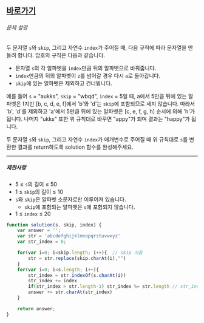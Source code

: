 

## [바로가기](https://school.programmers.co.kr/learn/courses/30/lessons/155652)



###### 문제 설명

두 문자열 `s`와 `skip`, 그리고 자연수 `index`가 주어질 때, 다음 규칙에 따라 문자열을 만들려 합니다. 암호의 규칙은 다음과 같습니다.

-   문자열 `s`의 각 알파벳을 `index`만큼 뒤의 알파벳으로 바꿔줍니다.
-   `index`만큼의 뒤의 알파벳이 `z`를 넘어갈 경우 다시 `a`로 돌아갑니다.
-   `skip`에 있는 알파벳은 제외하고 건너뜁니다.

예를 들어 `s` = "aukks", `skip` = "wbqd", `index` = 5일 때, a에서 5만큼 뒤에 있는 알파벳은 f지만 [b, c, d, e, f]에서 'b'와 'd'는 `skip`에 포함되므로 세지 않습니다. 따라서 'b', 'd'를 제외하고 'a'에서 5만큼 뒤에 있는 알파벳은 [c, e, f, g, h] 순서에 의해 'h'가 됩니다. 나머지 "ukks" 또한 위 규칙대로 바꾸면 "appy"가 되며 결과는 "happy"가 됩니다.

두 문자열 `s`와 `skip`, 그리고 자연수 `index`가 매개변수로 주어질 때 위 규칙대로 `s`를 변환한 결과를 return하도록 solution 함수를 완성해주세요.

---

##### 제한사항

-   5 ≤ `s`의 길이 ≤ 50
-   1 ≤ `skip`의 길이 ≤ 10
-   `s`와 `skip`은 알파벳 소문자로만 이루어져 있습니다.
    -   `skip`에 포함되는 알파벳은 `s`에 포함되지 않습니다.
-   1 ≤ `index` ≤ 20

~~~~ js
function solution(s, skip, index) {
    var answer = '';
    var str = 'abcdefghijklmnopqrstuvwxyz'
    var str_index = 0;

    for(var i=0; i<skip.length; i++){  // skip 지움
        str = str.replace(skip.charAt(i),"")
    }
    for(var i=0; i<s.length; i++){
        str_index = str.indexOf(s.charAt(i))
        str_index += index
        if(str_index > str.length-1) str_index %= str.length // str_index가 z 보다 크면 str 길이만큼 나눔
        answer += str.charAt(str_index)
    }

    return answer;
}
~~~~